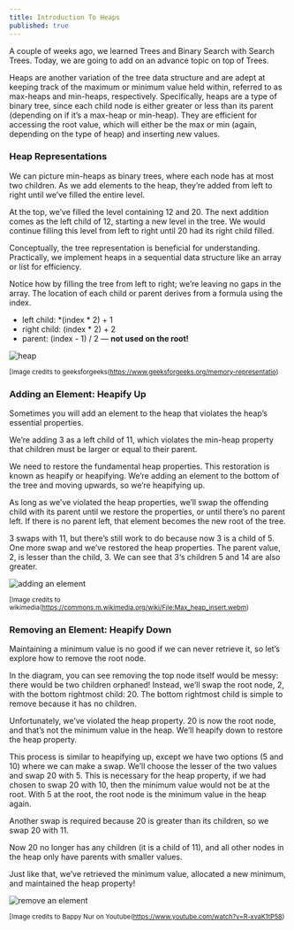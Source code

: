```yaml
---
title: Introduction To Heaps
published: true
---
```


A couple of weeks ago, we learned Trees and Binary Search with Search Trees. Today, we are going to add on an advance topic on top of Trees.

Heaps are another variation of the tree data structure and are adept at keeping track of the maximum or minimum value held within, referred to as max-heaps and min-heaps, respectively. Specifically, heaps are a type of binary tree, since each child node is either greater or less than its parent (depending on if it’s a max-heap or min-heap). They are efficient for accessing the root value, which will either be the max or min (again, depending on the type of heap) and inserting new values.

### Heap Representations
We can picture min-heaps as binary trees, where each node has at most two children. As we add elements to the heap, they’re added from left to right until we’ve filled the entire level.

At the top, we’ve filled the level containing 12 and 20. The next addition comes as the left child of 12, starting a new level in the tree. We would continue filling this level from left to right until 20 had its right child filled.

Conceptually, the tree representation is beneficial for understanding. Practically, we implement heaps in a sequential data structure like an array or list for efficiency.

Notice how by filling the tree from left to right; we’re leaving no gaps in the array. The location of each child or parent derives from a formula using the index.

- left child: *(index * 2) + 1
- right child: (index * 2) + 2
- parent: (index - 1) / 2 — **not used on the root!**

![heap](https://media.geeksforgeeks.org/wp-content/uploads/bin-heap-mem-rep.jpg)

<sub>[Image credits to geeksforgeeks(https://www.geeksforgeeks.org/memory-representatio)</sub>


### Adding an Element: Heapify Up
Sometimes you will add an element to the heap that violates the heap’s essential properties.

We’re adding 3 as a left child of 11, which violates the min-heap property that children must be larger or equal to their parent.

We need to restore the fundamental heap properties. This restoration is known as heapify or heapifying. We’re adding an element to the bottom of the tree and moving upwards, so we’re heapifying up.

As long as we’ve violated the heap properties, we’ll swap the offending child with its parent until we restore the properties, or until there’s no parent left. If there is no parent left, that element becomes the new root of the tree.

3 swaps with 11, but there’s still work to do because now 3 is a child of 5. One more swap and we’ve restored the heap properties. The parent value, 2, is lesser than the child, 3. We can see that 3‘s children 5 and 14 are also greater.

![adding an element](https://upload.wikimedia.org/wikipedia/commons/thumb/4/42/Max_heap_insert.webm/475px--Max_heap_insert.webm.jpg)

<sub>[Image credits to wikimedia(https://commons.m.wikimedia.org/wiki/File:Max_heap_insert.webm)</sub>



### Removing an Element: Heapify Down
Maintaining a minimum value is no good if we can never retrieve it, so let’s explore how to remove the root node.

In the diagram, you can see removing the top node itself would be messy: there would be two children orphaned! Instead, we’ll swap the root node, 2, with the bottom rightmost child: 20. The bottom rightmost child is simple to remove because it has no children.

Unfortunately, we’ve violated the heap property. 20 is now the root node, and that’s not the minimum value in the heap. We’ll heapify down to restore the heap property.

This process is similar to heapifying up, except we have two options (5 and 10) where we can make a swap. We’ll choose the lesser of the two values and swap 20 with 5. This is necessary for the heap property, if we had chosen to swap 20 with 10, then the minimum value would not be at the root. With 5 at the root, the root node is the minimum value in the heap again.

Another swap is required because 20 is greater than its children, so we swap 20 with 11.

Now 20 no longer has any children (it is a child of 11), and all other nodes in the heap only have parents with smaller values.

Just like that, we’ve retrieved the minimum value, allocated a new minimum, and maintained the heap property!

![remove an element](https://i.ytimg.com/vi/R-xvaK1tP58/maxresdefault.jpg)

<sub>[Image credits to Bappy Nur on Youtube(https://www.youtube.com/watch?v=R-xvaK1tP58)</sub>
